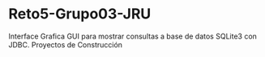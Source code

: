 # Reto5-Grupo03-JRU
Interface Grafica GUI para mostrar consultas a base de datos SQLite3 con JDBC. Proyectos de Construcción
